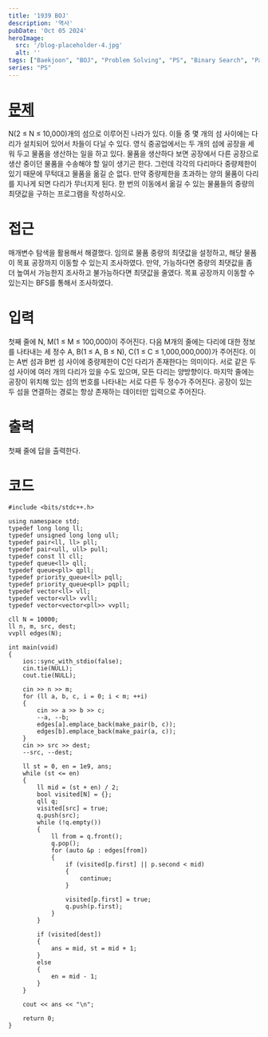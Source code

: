 ```yaml
---
title: '1939 BOJ'
description: '역사'
pubDate: 'Oct 05 2024'
heroImage: 
  src: '/blog-placeholder-4.jpg'
  alt: ''
tags: ["Baekjoon", "BOJ", "Problem Solving", "PS", "Binary Search", "Parametric Search", "Breadth-First Search", "BFS"]
series: "PS"
---
```


# [문제](https://www.acmicpc.net/problem/1939)
N(2 ≤ N ≤ 10,000)개의 섬으로 이루어진 나라가 있다. 이들 중 몇 개의 섬 사이에는 다리가 설치되어 있어서 차들이 다닐 수 있다.
영식 중공업에서는 두 개의 섬에 공장을 세워 두고 물품을 생산하는 일을 하고 있다.
물품을 생산하다 보면 공장에서 다른 공장으로 생산 중이던 물품을 수송해야 할 일이 생기곤 한다.
그런데 각각의 다리마다 중량제한이 있기 때문에 무턱대고 물품을 옮길 순 없다. 만약 중량제한을 초과하는 양의 물품이 다리를 지나게 되면 다리가 무너지게 된다.
한 번의 이동에서 옮길 수 있는 물품들의 중량의 최댓값을 구하는 프로그램을 작성하시오.

# 접근
매개변수 탐색을 활용해서 해결했다. 임의로 물품 중량의 최댓값을 설정하고, 해당 물품이 목표 공장까지 이동할 수 있는지 조사하였다. 
만약, 가능하다면 중량의 최댓값을 좀 더 높여서 가능한지 조사하고 불가능하다면 최댓값을 줄였다. 목표 공장까지 이동할 수 있는지는 BFS를 통해서 조사하였다.

# 입력
첫째 줄에 N, M(1 ≤ M ≤ 100,000)이 주어진다. 다음 M개의 줄에는 다리에 대한 정보를 나타내는 세 정수 A, B(1 ≤ A, B ≤ N), C(1 ≤ C ≤ 1,000,000,000)가 주어진다. 이는 A번 섬과 B번 섬 사이에 중량제한이 C인 다리가 존재한다는 의미이다.
서로 같은 두 섬 사이에 여러 개의 다리가 있을 수도 있으며, 모든 다리는 양방향이다. 마지막 줄에는 공장이 위치해 있는 섬의 번호를 나타내는 서로 다른 두 정수가 주어진다. 공장이 있는 두 섬을 연결하는 경로는 항상 존재하는 데이터만 입력으로 주어진다.
# 출력
첫째 줄에 답을 출력한다.

# 코드
```
#include <bits/stdc++.h>

using namespace std;
typedef long long ll;
typedef unsigned long long ull;
typedef pair<ll, ll> pll;
typedef pair<ull, ull> pull;
typedef const ll cll;
typedef queue<ll> qll;
typedef queue<pll> qpll;
typedef priority_queue<ll> pqll;
typedef priority_queue<pll> pqpll;
typedef vector<ll> vll;
typedef vector<vll> vvll;
typedef vector<vector<pll>> vvpll;

cll N = 10000;
ll n, m, src, dest;
vvpll edges(N);

int main(void)
{
    ios::sync_with_stdio(false);
    cin.tie(NULL);
    cout.tie(NULL);

    cin >> n >> m;
    for (ll a, b, c, i = 0; i < m; ++i)
    {
        cin >> a >> b >> c;
        --a, --b;
        edges[a].emplace_back(make_pair(b, c));
        edges[b].emplace_back(make_pair(a, c));
    }
    cin >> src >> dest;
    --src, --dest;

    ll st = 0, en = 1e9, ans;
    while (st <= en)
    {
        ll mid = (st + en) / 2;
        bool visited[N] = {};
        qll q;
        visited[src] = true;
        q.push(src);
        while (!q.empty())
        {
            ll from = q.front();
            q.pop();
            for (auto &p : edges[from])
            {
                if (visited[p.first] || p.second < mid)
                {
                    continue;
                }

                visited[p.first] = true;
                q.push(p.first);
            }
        }

        if (visited[dest])
        {
            ans = mid, st = mid + 1;
        }
        else
        {
            en = mid - 1;
        }
    }

    cout << ans << "\n";

    return 0;
}
```
